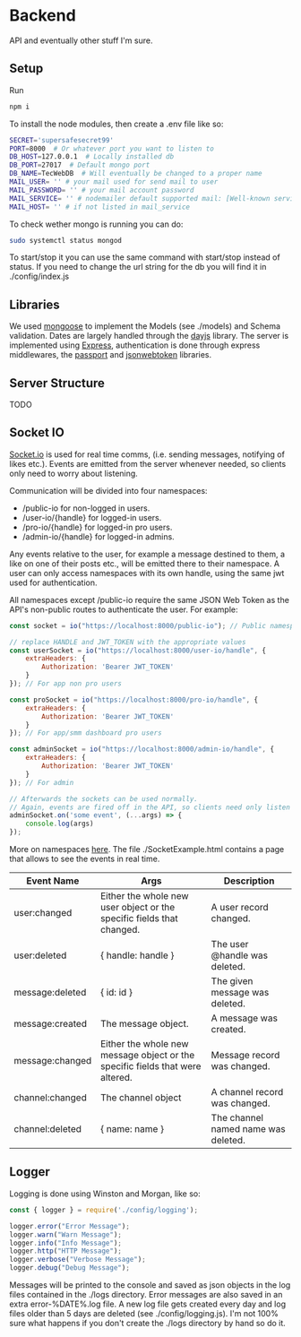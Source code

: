 # Backend

API and eventually other stuff I'm sure.

## Setup

Run

```bash
npm i 
```

To install the node modules, then create a .env file like so:

```bash
SECRET='supersafesecret99'
PORT=8000  # Or whatever port you want to listen to
DB_HOST=127.0.0.1  # Locally installed db
DB_PORT=27017  # Default mongo port
DB_NAME=TecWebDB  # Will eventually be changed to a proper name
MAIL_USER= '' # your mail used for send mail to user
MAIL_PASSWORD= '' # your mail account password
MAIL_SERVICE= '' # nodemailer default supported mail: [Well-known services – Nodemailer](https://community.nodemailer.com/2-0-0-beta/setup-smtp/well-known-services/)
MAIL_HOST= '' # if not listed in mail_service
```

To check wether mongo is running you can do:

```bash
sudo systemctl status mongod
```

To start/stop it you can use the same command with start/stop instead of status.
If you need to change the url string for the db you will find it in ./config/index.js

## Libraries

We used [mongoose](https://mongoosejs.com/) to implement the Models (see ./models) and Schema validation. Dates are 
largely handled through the [dayjs](https://day.js.org/) library. The server is implemented using [Express](https://expressjs.com/),
authentication is done through express middlewares, the [passport](http://www.passportjs.org/) and [jsonwebtoken](https://www.npmjs.com/package/jsonwebtoken) libraries. 

## Server Structure

TODO

## Socket IO

[Socket.io](https://socket.io) is used for real time comms, (i.e. sending messages, notifying of likes etc.). Events are emitted from the server whenever needed, so clients only need to worry about listening.

Communication will be divided into four namespaces:
* /public-io for non-logged in users.
* /user-io/{handle} for logged-in users.
* /pro-io/{handle} for logged-in pro users.
* /admin-io/{handle} for logged-in admins.

Any events relative to the user, for example a message destined to them, a like on one of their posts etc., will be emitted there to their namespace. A user can only access namespaces with its own handle, using the same jwt used for authentication.

All namespaces except /public-io require the same JSON Web Token as the API's non-public routes to authenticate the user. For example:

```js
const socket = io("https://localhost:8000/public-io"); // Public namespace

// replace HANDLE and JWT_TOKEN with the appropriate values
const userSocket = io("https://localhost:8000/user-io/handle", {
    extraHeaders: {
        Authorization: 'Bearer JWT_TOKEN'
    }
}); // For app non pro users

const proSocket = io("https://localhost:8000/pro-io/handle", {
    extraHeaders: {
        Authorization: 'Bearer JWT_TOKEN'
    }
}); // For app/smm dashboard pro users

const adminSocket = io("https://localhost:8000/admin-io/handle", {
    extraHeaders: {
        Authorization: 'Bearer JWT_TOKEN'
    }
}); // For admin

// Afterwards the sockets can be used normally.
// Again, events are fired off in the API, so clients need only listen to them (AKA only use .on and not .emit)
adminSocket.on('some event', (...args) => {
    console.log(args)
});
```

More on namespaces [here](https://socket.io/docs/v4/namespaces/). The file ./SocketExample.html contains a page that allows to see the events in real time.

| Event Name | Args | Description |
|-------|-------|-------|
|user:changed| Either the whole new user object or the specific fields that changed. | A user record changed. |
|user:deleted| { handle: handle } | The user @handle was deleted. |
|message:deleted| { id: id } | The given message was deleted. |
| message:created | The message object. | A message was created. |
| message:changed | Either the whole new message object or the specific fields that were altered. | Message record was changed. |
|channel:changed| The channel object | A channel record was changed. |
|channel:deleted| { name: name } | The channel named name was deleted. |

## Logger

Logging is done using Winston and Morgan, like so:

```js
const { logger } = require('./config/logging');

logger.error("Error Message");
logger.warn("Warn Message");
logger.info("Info Message");
logger.http("HTTP Message");
logger.verbose("Verbose Message");
logger.debug("Debug Message");
```

Messages will be printed to the console and saved as json objects in the log files contained in the ./logs directory. Error messages are also saved in an extra error-%DATE%.log file. A new log file gets created every day and log files older than 5 days are deleted (see ./config/logging.js). I'm not 100% sure what happens if you don't create the ./logs directory by hand so do it.